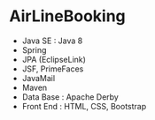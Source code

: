<h1>AirLineBooking</h1>
<ul>
<li>Java SE : Java 8</li>
<li>Spring</li>
<li>JPA (EclipseLink)</li>
<li>JSF, PrimeFaces</li>
<li>JavaMail</li>
<li>Maven</li>
<li>Data Base : Apache Derby</li>
<li>Front End : HTML, CSS, Bootstrap</li>
</ul>
